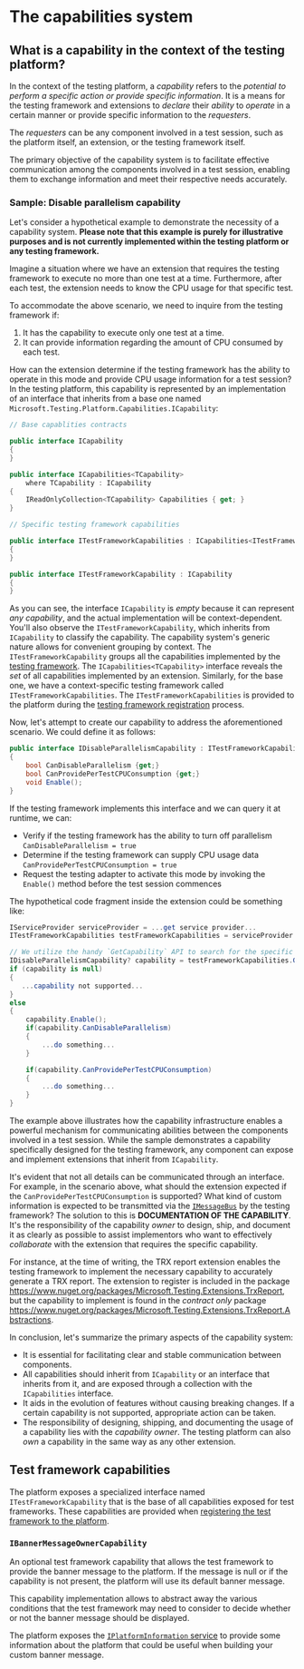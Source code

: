 # The capabilities system

## What is a capability in the context of the testing platform?

In the context of the testing platform, a *capability* refers to the *potential to perform a specific action or provide specific information*. It is a means for the testing framework and extensions to *declare* their *ability* to *operate* in a certain manner or provide specific information to the *requesters*.

The *requesters* can be any component involved in a test session, such as the platform itself, an extension, or the testing framework itself.

The primary objective of the capability system is to facilitate effective communication among the components involved in a test session, enabling them to exchange information and meet their respective needs accurately.

### Sample: Disable parallelism capability

Let's consider a hypothetical example to demonstrate the necessity of a capability system. **Please note that this example is purely for illustrative purposes and is not currently implemented within the testing platform or any testing framework.**

Imagine a situation where we have an extension that requires the testing framework to execute no more than one test at a time. Furthermore, after each test, the extension needs to know the CPU usage for that specific test.

To accommodate the above scenario, we need to inquire from the testing framework if:

1. It has the capability to execute only one test at a time.
2. It can provide information regarding the amount of CPU consumed by each test.

How can the extension determine if the testing framework has the ability to operate in this mode and provide CPU usage information for a test session?
In the testing platform, this capability is represented by an implementation of an interface that inherits from a base one named `Microsoft.Testing.Platform.Capabilities.ICapability`:

```cs
// Base capablities contracts

public interface ICapability
{
}

public interface ICapabilities<TCapability>
    where TCapability : ICapability
{
    IReadOnlyCollection<TCapability> Capabilities { get; }
}

// Specific testing framework capabilities

public interface ITestFrameworkCapabilities : ICapabilities<ITestFrameworkCapability>
{
}

public interface ITestFrameworkCapability : ICapability
{
}
```

As you can see, the  interface `ICapability` is *empty* because it can represent *any capability*, and the actual implementation will be context-dependent. You'll also observe the `ITestFrameworkCapability`, which inherits from `ICapability` to classify the capability. The capability system's generic nature allows for convenient grouping by context. The `ITestFrameworkCapability` groups all the capabilities implemented by the [testing framework](itestframework.md). The `ICapabilities<TCapability>` interface reveals the *set* of all capabilities implemented by an extension. Similarly, for the base one, we have a context-specific testing framework called `ITestFrameworkCapabilities`.  The `ITestFrameworkCapabilities` is provided to the platform during the [testing framework registration](registertestframework.md) process.

Now, let's attempt to create our capability to address the aforementioned scenario. We could define it as follows:

```cs
public interface IDisableParallelismCapability : ITestFrameworkCapability
{
    bool CanDisableParallelism {get;}
    bool CanProvidePerTestCPUConsumption {get;}
    void Enable();
}
```

If the testing framework implements this interface and we can query it at runtime, we can:

* Verify if the testing framework has the ability to turn off parallelism `CanDisableParallelism = true`
* Determine if the testing framework can supply CPU usage data `CanProvidePerTestCPUConsumption = true`
* Request the testing adapter to activate this mode by invoking the `Enable()` method before the test session commences

The hypothetical code fragment inside the extension could be something like:

```cs
IServiceProvider serviceProvider = ...get service provider...
ITestFrameworkCapabilities testFrameworkCapabilities = serviceProvider.GetRequiredService<ITestFrameworkCapabilities>();

// We utilize the handy `GetCapability` API to search for the specific capability we wish to query.
IDisableParallelismCapability? capability = testFrameworkCapabilities.GetCapability<IDisableParallelismCapability>();
if (capability is null)
{
   ...capability not supported...
}
else
{
    capability.Enable();
    if(capability.CanDisableParallelism)
    {
        ...do something...
    }

    if(capability.CanProvidePerTestCPUConsumption)
    {
        ...do something...
    }
}
```

The example above illustrates how the capability infrastructure enables a powerful mechanism for communicating abilities between the components involved in a test session. While the sample demonstrates a capability specifically designed for the testing framework, any component can expose and implement extensions that inherit from `ICapability`.

It's evident that not all details can be communicated through an interface. For example, in the scenario above, what should the extension expected if the `CanProvidePerTestCPUConsumption` is supported? What kind of custom information is expected to be transmitted via the [`IMessageBus`](imessagebus.md) by the testing framework? The solution to this is **DOCUMENTATION OF THE CAPABILITY**. It's the responsibility of the capability *owner* to design, ship, and document it as clearly as possible to assist implementors who want to effectively *collaborate* with the extension that requires the specific capability.

For instance, at the time of writing, the TRX report extension enables the testing framework to implement the necessary capability to accurately generate a TRX report. The extension to register is included in the package <https://www.nuget.org/packages/Microsoft.Testing.Extensions.TrxReport>, but the capability to implement is found in the *contract only* package <https://www.nuget.org/packages/Microsoft.Testing.Extensions.TrxReport.Abstractions>.

In conclusion, let's summarize the primary aspects of the capability system:

* It is essential for facilitating clear and stable communication between components.
* All capabilities should inherit from `ICapability` or an interface that inherits from it, and are exposed through a collection with the `ICapabilities` interface.
* It aids in the evolution of features without causing breaking changes. If a certain capability is not supported, appropriate action can be taken.
* The responsibility of designing, shipping, and documenting the usage of a capability lies with the *capability owner*. The testing platform can also *own* a capability in the same way as any other extension.

## Test framework capabilities

The platform exposes a specialized interface named `ITestFrameworkCapability` that is the base of all capabilities exposed for test frameworks. These capabilities are provided when [registering the test framework to the platform](registertestframework.md).

### `IBannerMessageOwnerCapability`

An optional test framework capability that allows the test framework to provide the banner message to the platform. If the message is null or if the capability is not present, the platform will use its default banner message.

This capability implementation allows to abstract away the various conditions that the test framework may need to consider to decide whether or not the banner message should be displayed.

The platform exposes the [`IPlatformInformation` service](iplatforminformation.md) to provide some information about the platform that could be useful when building your custom banner message.
